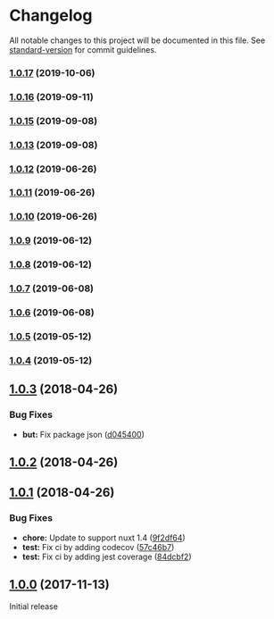 # Changelog

All notable changes to this project will be documented in this file. See [standard-version](https://github.com/conventional-changelog/standard-version) for commit guidelines.

### [1.0.17](https://github.com///compare/v1.0.16...v1.0.17) (2019-10-06)

### [1.0.16](https://github.com///compare/v1.0.15...v1.0.16) (2019-09-11)

### [1.0.15](https://github.com///compare/v1.0.14...v1.0.15) (2019-09-08)

### [1.0.13](https://github.com///compare/v1.0.12...v1.0.13) (2019-09-08)

### [1.0.12](https://github.com///compare/v1.0.11...v1.0.12) (2019-06-26)



### [1.0.11](https://github.com///compare/v1.0.10...v1.0.11) (2019-06-26)



### [1.0.10](https://github.com///compare/v1.0.9...v1.0.10) (2019-06-26)



### [1.0.9](https://github.com///compare/v1.0.8...v1.0.9) (2019-06-12)



### [1.0.8](https://github.com///compare/v1.0.7...v1.0.8) (2019-06-12)



### [1.0.7](https://github.com///compare/v1.0.6...v1.0.7) (2019-06-08)



### [1.0.6](https://github.com///compare/v1.0.5...v1.0.6) (2019-06-08)



### [1.0.5](https://github.com///compare/v1.0.4...v1.0.5) (2019-05-12)



### [1.0.4](https://github.com///compare/v1.0.3...v1.0.4) (2019-05-12)



<a name="1.0.3"></a>
## [1.0.3](https://github.com/compare/v1.0.2...v1.0.3) (2018-04-26)


### Bug Fixes

* **but:** Fix package json ([d045400](https://github.com/commit/d045400))



<a name="1.0.2"></a>
## [1.0.2](https://github.com/compare/v1.0.1...v1.0.2) (2018-04-26)



<a name="1.0.1"></a>
## [1.0.1](https://github.com/compare/v1.0.0...v1.0.1) (2018-04-26)


### Bug Fixes

* **chore:** Update to support nuxt 1.4 ([9f2df64](https://github.com/commit/9f2df64))
* **test:** Fix ci by adding codecov ([57c46b7](https://github.com/commit/57c46b7))
* **test:** Fix ci by adding jest coverage ([84dcbf2](https://github.com/commit/84dcbf2))



<a name="1.0.0"></a>
## [1.0.0](https://github.com/compare/v0.0.1...v1.0.0) (2017-11-13)
Initial release